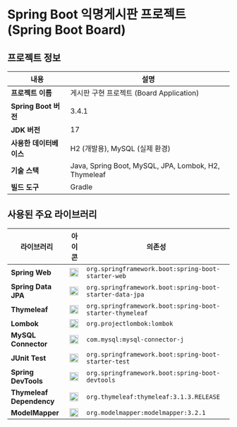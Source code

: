 # Spring Boot 익명게시판 프로젝트 (Spring Boot Board)

## 프로젝트 정보
| **내용**              | **설명**                          |
|---------------------|----------------------------------|
| **프로젝트 이름**     | 게시판 구현 프로젝트 (Board Application) |
| **Spring Boot 버전**   | 3.4.1                            |
| **JDK 버전**          | 17                               |
| **사용한 데이터베이스** | H2 (개발용), MySQL (실제 환경)        |
| **기술 스택**         | Java, Spring Boot, MySQL, JPA, Lombok, H2, Thymeleaf |
| **빌드 도구**         | Gradle                           |

## 사용된 주요 라이브러리
| **라이브러리**                | **아이콘**                                                                 | **의존성**                                       |
|---------------------------|---------------------------------------------------------------------------|------------------------------------------------|
| **Spring Web**             | <img src="https://img.icons8.com/ios/50/000000/spring-logo.png" width="20"/> | `org.springframework.boot:spring-boot-starter-web` |
| **Spring Data JPA**        | <img src="https://img.icons8.com/ios/50/000000/database.png" width="20"/>    | `org.springframework.boot:spring-boot-starter-data-jpa` |
| **Thymeleaf**              | <img src="https://img.icons8.com/ios/50/000000/thymeleaf.png" width="20"/>    | `org.springframework.boot:spring-boot-starter-thymeleaf` |
| **Lombok**                 | <img src="https://img.icons8.com/ios/50/000000/lombok.png" width="20"/>      | `org.projectlombok:lombok`                    |
| **MySQL Connector**        | <img src="https://img.icons8.com/ios/50/000000/mysql-logo.png" width="20"/>  | `com.mysql:mysql-connector-j`                 |
| **JUnit Test**             | <img src="https://img.icons8.com/ios/50/000000/junit.png" width="20"/>       | `org.springframework.boot:spring-boot-starter-test` |
| **Spring DevTools**        | <img src="https://img.icons8.com/ios/50/000000/dev-tools.png" width="20"/>   | `org.springframework.boot:spring-boot-devtools` |
| **Thymeleaf Dependency**   | <img src="https://img.icons8.com/ios/50/000000/thymeleaf.png" width="20"/>   | `org.thymeleaf:thymeleaf:3.1.3.RELEASE`       |
| **ModelMapper**            | <img src="https://img.icons8.com/ios/50/000000/model-mapper.png" width="20"/> | `org.modelmapper:modelmapper:3.2.1`           |
